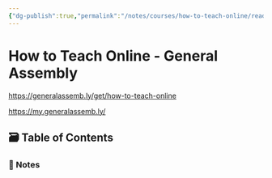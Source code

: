 ```yaml
---
{"dg-publish":true,"permalink":"/notes/courses/how-to-teach-online/readme/"}
---
```

# How to Teach Online - General Assembly

<https://generalassemb.ly/get/how-to-teach-online>

<https://my.generalassemb.ly/>

## 🗃️ Table of Contents

### 📝 Notes

